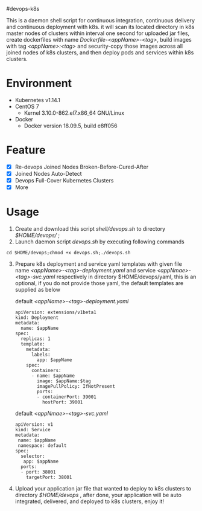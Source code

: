 #devops-k8s

This is a daemon shell script for continuous integration, continuous delivery and continuous deployment with k8s. it will scan its located directory in k8s master nodes of clusters within interval one second for uploaded jar files, create dockerfiles with name *Dockerfile-\<appName>\-\<tag>*, build images with tag *\<appName>:\<tag>*  and security-copy those images across all joined nodes of k8s clusters, and then deploy pods and services within k8s clusters.

# Environment

- Kubernetes v1.14.1
- CentOS 7 
  - Kernel 3.10.0-862.el7.x86_64 GNU/Linux
- Docker
  - Docker version 18.09.5, build e8ff056

# Feature

- [x] Re-devops  Joined Nodes Broken-Before-Cured-After
- [x] Joined Nodes Auto-Detect
- [x] Devops Full-Cover Kubernetes Clusters
- [x] More

# Usage

1. Create and download this script *shell/devops.sh* to directory *$HOME/devops/* ;
2.  Launch daemon script *devops.sh* by executing following commands  

```shell
cd $HOME/devops;chmod +x devops.sh;./devops.sh
```

3. Prepare k8s deployment and service yaml templates with given file name *\<appName>\-\<tag>-deployment.yaml* and service  *\<appNmae>\-\<tag>-svc.yaml* respectively in directory $HOME/devops/yaml, this is an optional, if you do not provide those yaml,  the default templates are supplied as below

    default *\<appName>\-\<tag>-deployment.yaml* 

   ```shell
   apiVersion: extensions/v1beta1
   kind: Deployment
   metadata:
     name: $appName
   spec:
     replicas: 1
     template:
       metadata:
         labels:
           app: $appName
       spec:
         containers:
         - name: $appName
           image: $appName:$tag
           imagePullPolicy: IfNotPresent
           ports:
           - containerPort: 39001
             hostPort: 39001
   ```

   default  *\<appNmae>\-\<tag>-svc.yaml*

   ```shell
   apiVersion: v1
   kind: Service
   metadata:
    name: $appName
    namespace: default
   spec:
     selector:
      app: $appName
     ports:
     - port: 38001
       targetPort: 38001
   ```

4. Upload your application jar file that wanted to deploy to k8s clusters to directory *$HOME/devops* , after done, your application will be auto integrated, delivered, and deployed to k8s clusters, enjoy it!